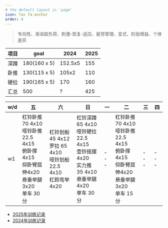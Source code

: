 ```yaml
---
# the default layout is 'page'
icon: fas fa-anchor
order: 4
---
```


> 专向性、渐进超负荷、刺激-恢复-适应、疲劳管理、变式、阶段增益、个体差异

| 项目 | goal         | 2024    | 2025 |
| ---- | ------------ | ------- | ---- |
| 深蹲 | 180(160 x 5) | 152.5x5 | 155  |
| 卧推 | 130(115 x 5) | 105x2   | 110  |
| 硬拉 | 190(165 x 5) | 170     | 160  |
| 汇总 | 500          | ?       | 425  |

|w/d|五|六|日|一|二|三|四|
| --- | --- | --- | --- | --- | --- | --- | --- |
| w1 | 杠铃卧推 70 4x10<br />哑铃卧推 22.5 4x15<br />俯卧撑 4x15<br />仰卧臂屈伸4x20<br />悬垂举腿3x20 <br />单车 30分 |杠铃划船 45 4x12<br />罗拉 65 4x10<br />哑铃划船 22.5 4x10<br />杠鈴弯举 4x20 |杠铃深蹲 65 4x10<br />哑铃硬拉 22.5 4x15<br />壶铃摇摆 4x20 <br />实力推 35 4x10<br />悬垂举腿 4x20 <br />单车 30分| --- | 杠铃卧推 70 4x10<br />哑铃卧推 22.5 4x15<br />俯卧撑 4x15<br />仰卧臂屈伸4x20<br />悬垂举腿3x20 <br />单车 15分 | --- | --- |


- [2025年训练记录](/posts/train-record-2025)
- [2024年训练记录](/posts/train-record-2024)





